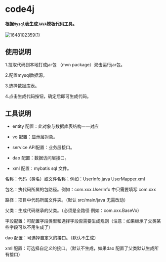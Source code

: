# code4j

#### 根据`Mysql`表生成`JAVA`模板代码工具。
![1648102359(1)](https://user-images.githubusercontent.com/42802329/159853606-d344a28e-fbb1-4696-865b-5959b7e9d203.png)
## 使用说明

1.拉取代码到本地打成jar包 （mvn package）双击运行jar包。

2.配置mysql数据源。

3.选择数据库表。

4.点击生成代码按钮，确定后即可生成代码。

## 工具说明
* entity 配置：此对象与数据库表结构一一对应

* vo 配置：显示层对象。

* service API配置：业务层接口。

* dao 配置：数据访问层接口。

* xml 配置：mybatis sql 文件。

名称：代码（类名）或文件名称；例如：UserInfo.java  UserMapper.xml

包名：执代码所属的包路径。例如：com.xxx.UserInfo 中只需要填写 com.xxx

路径：项目中代码所属文件夹。（默认 src/main/java 无需改动）

父类：生成代码继承的父类。（必须是全路径 例如：com.xxx.BaseVo）

字段配置：可配置字段类型和选择字段否需要生成规则（注意：如果继承了父类某些字段可以不用生成了）

dao 配置：可选择自定义的接口。（默认不生成）

xml 配置：可选择自定义的接口。（默认不生成，如果dao 配置了父类默认生成所有接口）

